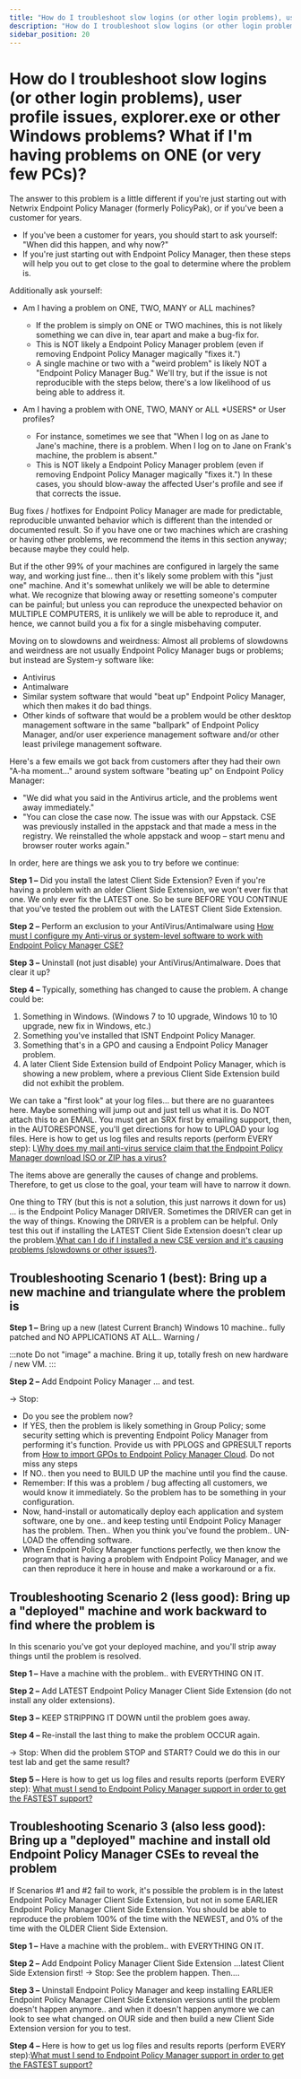 ```yaml
---
title: "How do I troubleshoot slow logins (or other login problems), user profile issues, explorer.exe or other Windows problems? What if I'm having problems on ONE (or very few PCs)?"
description: "How do I troubleshoot slow logins (or other login problems), user profile issues, explorer.exe or other Windows problems? What if I'm having problems on ONE (or very few PCs)?"
sidebar_position: 20
---
```


# How do I troubleshoot slow logins (or other login problems), user profile issues, explorer.exe or other Windows problems? What if I'm having problems on ONE (or very few PCs)?

The answer to this problem is a little different if you're just starting out with Netwrix Endpoint
Policy Manager (formerly PolicyPak), or if you've been a customer for years.

- If you've been a customer for years, you should start to ask yourself: "When did this happen, and
  why now?"
- If you're just starting out with Endpoint Policy Manager, then these steps will help you out to
  get close to the goal to determine where the problem is.

Additionally ask yourself:

- Am I having a problem on ONE, TWO, MANY or ALL machines?

  - If the problem is simply on ONE or TWO machines, this is not likely something we can dive in,
    tear apart and make a bug-fix for.
  - This is NOT likely a Endpoint Policy Manager problem (even if removing Endpoint Policy Manager
    magically "fixes it.")
  - A single machine or two with a "weird problem" is likely NOT a "Endpoint Policy Manager Bug."
    We'll try, but if the issue is not reproducible with the steps below, there's a low likelihood
    of us being able to address it.

- Am I having a problem with ONE, TWO, MANY or ALL \*USERS\* or User profiles?

  - For instance, sometimes we see that "When I log on as Jane to Jane's machine, there is a
    problem. When I log on to Jane on Frank's machine, the problem is absent."
  - This is NOT likely a Endpoint Policy Manager problem (even if removing Endpoint Policy Manager
    magically "fixes it.") In these cases, you should blow-away the affected User's profile and
    see if that corrects the issue.

Bug fixes / hotfixes for Endpoint Policy Manager are made for predictable, reproducible unwanted
behavior which is different than the intended or documented result. So if you have one or two
machines which are crashing or having other problems, we recommend the items in this section anyway;
because maybe they could help.

But if the other 99% of your machines are configured in largely the same way, and working just fine…
then it's likely some problem with this "just one" machine. And it's somewhat unlikely we will be
able to determine what. We recognize that blowing away or resetting someone's computer can be
painful; but unless you can reproduce the unexpected behavior on MULTIPLE COMPUTERS, it is unlikely
we will be able to reproduce it, and hence, we cannot build you a fix for a single misbehaving
computer.

Moving on to slowdowns and weirdness: Almost all problems of slowdowns and weirdness are not usually
Endpoint Policy Manager bugs or problems; but instead are System-y software like:

- Antivirus
- Antimalware
- Similar system software that would "beat up" Endpoint Policy Manager, which then makes it do bad
  things.
- Other kinds of software that would be a problem would be other desktop management software in the
  same "ballpark" of Endpoint Policy Manager, and/or user experience management software and/or
  other least privilege management software.

Here's a few emails we got back from customers after they had their own "A-ha moment..." around
system software "beating up" on Endpoint Policy Manager:

- "We did what you said in the Antivirus article, and the problems went away immediately."
- "You can close the case now. The issue was with our Appstack. CSE was previously installed in the
  appstack and that made a mess in the registry. We reinstalled the whole appstack and woop – start
  menu and browser router works again."

In order, here are things we ask you to try before we continue:

**Step 1 –** Did you install the latest Client Side Extension? Even if you're having a problem with
an older Client Side Extension, we won't ever fix that one. We only ever fix the LATEST one. So be
sure BEFORE YOU CONTINUE that you've tested the problem out with the LATEST Client Side Extension.

**Step 2 –** Perform an exclusion to your AntiVirus/Antimalware using
[How must I configure my Anti-virus or system-level software to work with Endpoint Policy Manager CSE?](/docs/endpointpolicymanager/installation/knowledgebase/antivirussystemsoftware/antivirus.md)

**Step 3 –** Uninstall (not just disable) your AntiVirus/Antimalware. Does that clear it up?

**Step 4 –** Typically, something has changed to cause the problem. A change could be:

1. Something in Windows. (Windows 7 to 10 upgrade, Windows 10 to 10 upgrade, new fix in Windows,
   etc.)
2. Something you've installed that ISNT Endpoint Policy Manager.
3. Something that's in a GPO and causing a Endpoint Policy Manager problem.
4. A later Client Side Extension build of Endpoint Policy Manager, which is showing a new problem,
   where a previous Client Side Extension build did not exhibit the problem.

We can take a "first look" at your log files… but there are no guarantees here. Maybe something will
jump out and just tell us what it is. Do NOT attach this to an EMAIL. You must get an SRX first by
emailing support, then, in the AUTORESPONSE, you'll get directions for how to UPLOAD your log files.
Here is how to get us log files and results reports (perform EVERY step):
L[Why does my mail anti-virus service claim that the Endpoint Policy Manager download ISO or ZIP has a virus?](/docs/endpointpolicymanager/gettingstarted/misc/knowledgebase/troubleshooting/antivirus.md)

The items above are generally the causes of change and problems. Therefore, to get us close to the
goal, your team will have to narrow it down.

One thing to TRY (but this is not a solution, this just narrows it down for us) … is the Endpoint
Policy Manager DRIVER. Sometimes the DRIVER can get in the way of things. Knowing the DRIVER is a
problem can be helpful. Only test this out if installing the LATEST Client Side Extension doesn't
clear up the
problem.[What can I do if I installed a new CSE version and it's causing problems (slowdowns or other issues?)](/docs/endpointpolicymanager/installation/knowledgebase/installandupgrade/newversionissues.md).

## Troubleshooting Scenario 1 (best): Bring up a new machine and triangulate where the problem is

**Step 1 –** Bring up a new (latest Current Branch) Windows 10 machine.. fully patched and NO
APPLICATIONS AT ALL.. Warning /

:::note
Do not "image" a machine. Bring it up, totally fresh on new hardware / new VM.
:::


**Step 2 –** Add Endpoint Policy Manager … and test.

→ Stop:

- Do you see the problem now?
- If YES, then the problem is likely something in Group Policy; some security setting which is
  preventing Endpoint Policy Manager from performing it's function. Provide us with PPLOGS and
  GPRESULT reports from
  [How to import GPOs to Endpoint Policy Manager Cloud](/docs/endpointpolicymanager/gettingstarted/cloud/videos/upkeepanddailyuse/import.md). Do not miss any
  steps
- If NO.. then you need to BUILD UP the machine until you find the cause.
- Remember: If this was a problem / bug affecting all customers, we would know it immediately. So
  the problem has to be something in your configuration.
- Now, hand-install or automatically deploy each application and system software, one by one.. and
  keep testing until Endpoint Policy Manager has the problem. Then.. When you think you've found the
  problem.. UN-LOAD the offending software.
- When Endpoint Policy Manager functions perfectly, we then know the program that is having a
  problem with Endpoint Policy Manager, and we can then reproduce it here in house and make a
  workaround or a fix.

## Troubleshooting Scenario 2 (less good): Bring up a "deployed" machine and work backward to find where the problem is

In this scenario you've got your deployed machine, and you'll strip away things until the problem is
resolved.

**Step 1 –** Have a machine with the problem.. with EVERYTHING ON IT.

**Step 2 –** Add LATEST Endpoint Policy Manager Client Side Extension (do not install any older
extensions).

**Step 3 –** KEEP STRIPPING IT DOWN until the problem goes away.

**Step 4 –** Re-install the last thing to make the problem OCCUR again.

→ Stop: When did the problem STOP and START? Could we do this in our test lab and get the same
result?

**Step 5 –** Here is how to get us log files and results reports (perform EVERY step):
[What must I send to Endpoint Policy Manager support in order to get the FASTEST support?](/docs/endpointpolicymanager/gettingstarted/misc/knowledgebase/troubleshooting/fastsupport.md)

## Troubleshooting Scenario 3 (also less good): Bring up a "deployed" machine and install old Endpoint Policy Manager CSEs to reveal the problem

If Scenarios #1 and #2 fail to work, it's possible the problem is in the latest Endpoint Policy
Manager Client Side Extension, but not in some EARLIER Endpoint Policy Manager Client Side
Extension. You should be able to reproduce the problem 100% of the time with the NEWEST, and 0% of
the time with the OLDER Client Side Extension.

**Step 1 –** Have a machine with the problem.. with EVERYTHING ON IT.

**Step 2 –** Add Endpoint Policy Manager Client Side Extension …latest Client Side Extension first!
→ Stop: See the problem happen. Then….

**Step 3 –** Uninstall Endpoint Policy Manager and keep installing EARLIER Endpoint Policy Manager
Client Side Extension versions until the problem doesn't happen anymore.. and when it doesn't happen
anymore we can look to see what changed on OUR side and then build a new Client Side Extension
version for you to test.

**Step 4 –** Here is how to get us log files and results reports (perform EVERY
step):[What must I send to Endpoint Policy Manager support in order to get the FASTEST support?](/docs/endpointpolicymanager/gettingstarted/misc/knowledgebase/troubleshooting/fastsupport.md)
